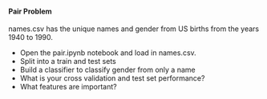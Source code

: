 #### Pair Problem

names.csv has the unique names and gender from US births from the years 1940 to 1990.

* Open the pair.ipynb notebook and load in names.csv.
* Split into a train and test sets
* Build a classifier to classify gender from only a name
* What is your cross validation and test set performance?
* What features are important? 
